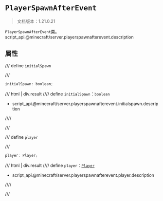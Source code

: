 # `PlayerSpawnAfterEvent`

> 文档版本：1.21.0.21

`PlayerSpawnAfterEvent`类。script_api.@minecraft/server.playerspawnafterevent.description

## 属性

/// define
`initialSpawn`


///

```js
initialSpawn: boolean;
```

/// html | div.result
//// define
`initialSpawn`：`boolean`

- script_api.@minecraft/server.playerspawnafterevent.initialspawn.description


////

///


/// define
`player`


///

```js
player: Player;
```

/// html | div.result
//// define
`player`：[`Player`](./player.md)

- script_api.@minecraft/server.playerspawnafterevent.player.description


////

///

